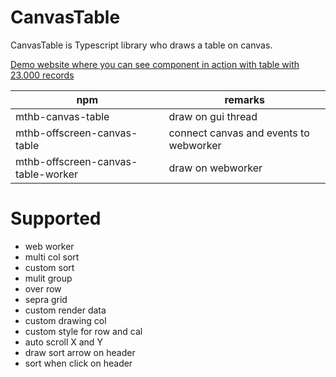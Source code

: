 # CanvasTable
CanvasTable is Typescript library who draws a table on canvas.

[Demo website where you can see component in action with table with 23.000 records](https://magni.strumpur.net/CanvasTable)

| npm | remarks |
| ---- | -------- |
| mthb-canvas-table | draw on gui thread |
| mthb-offscreen-canvas-table | connect canvas and events to webworker |
| mthb-offscreen-canvas-table-worker | draw on webworker |



# Supported
* web worker
* multi col sort
* custom sort
* mulit group
* over row
* sepra grid
* custom render data
* custom drawing col
* custom style for row and cal
* auto scroll X and Y
* draw sort arrow on header 
* sort when click on header
